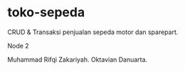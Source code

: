 # toko-sepeda
CRUD &amp; Transaksi penjualan sepeda motor dan sparepart.

Node 2

Muhammad Rifqi Zakariyah.
Oktavian Danuarta.
